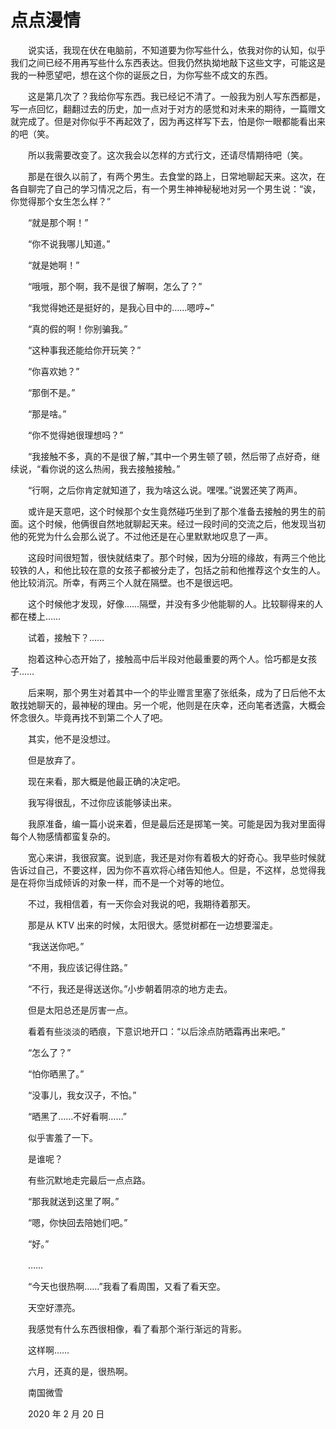 # 点点漫情

　　说实话，我现在伏在电脑前，不知道要为你写些什么，依我对你的认知，似乎我们之间已经不用再写些什么东西表达。但我仍然执拗地敲下这些文字，可能这是我的一种愿望吧，想在这个你的诞辰之日，为你写些不成文的东西。

　　这是第几次了？我给你写东西。我已经记不清了。一般我为别人写东西都是，写一点回忆，翻翻过去的历史，加一点对于对方的感觉和对未来的期待，一篇赠文就完成了。但是对你似乎不再起效了，因为再这样写下去，怕是你一眼都能看出来的吧（笑。

　　所以我需要改变了。这次我会以怎样的方式行文，还请尽情期待吧（笑。



　　那是在很久以前了，有两个男生。去食堂的路上，日常地聊起天来。这次，在各自聊完了自己的学习情况之后，有一个男生神神秘秘地对另一个男生说：“诶，你觉得那个女生怎么样？”

　　“就是那个啊！”

　　“你不说我哪儿知道。”

　　“就是她啊！”

　　“哦哦，那个啊，我不是很了解啊，怎么了？”

　　“我觉得她还是挺好的，是我心目中的……嗯哼~”

　　“真的假的啊！你别骗我。”

　　“这种事我还能给你开玩笑？”

　　“你喜欢她？”

　　“那倒不是。”

　　“那是啥。”

　　“你不觉得她很理想吗？”

　　“我接触不多，真的不是很了解，”其中一个男生顿了顿，然后带了点好奇，继续说，“看你说的这么热闹，我去接触接触。”

　　“行啊，之后你肯定就知道了，我为啥这么说。嘿嘿。”说罢还笑了两声。



　　或许是天意吧，这个时候那个女生竟然碰巧坐到了那个准备去接触的男生的前面。这个时候，他俩很自然地就聊起天来。经过一段时间的交流之后，他发现当初他的死党为什么会那么说了。不过他还是在心里默默地叹息了一声。

　　这段时间很短暂，很快就结束了。那个时候，因为分班的缘故，有两三个他比较铁的人，和他比较在意的女孩子都被分走了，包括之前和他推荐这个女生的人。他比较消沉。所幸，有两三个人就在隔壁。也不是很远吧。

　　这个时候他才发现，好像……隔壁，并没有多少他能聊的人。比较聊得来的人都在楼上……



　　试着，接触下？……

　　抱着这种心态开始了，接触高中后半段对他最重要的两个人。恰巧都是女孩子……

　　后来啊，那个男生对着其中一个的毕业赠言里塞了张纸条，成为了日后他不太敢找她聊天的，最神秘的理由。另一个呢，他则是在庆幸，还向笔者透露，大概会怀念很久。毕竟再找不到第二个人了吧。

　　其实，他不是没想过。

　　但是放弃了。

　　现在来看，那大概是他最正确的决定吧。



　　我写得很乱，不过你应该能够读出来。

　　我原准备，编一篇小说来着，但是最后还是掷笔一笑。可能是因为我对里面得每个人物感情都蛮复杂的。

　　宽心来讲，我很寂寞。说到底，我还是对你有着极大的好奇心。我早些时候就告诉过自己，不要这样，因为你不喜欢将心绪告知他人。但是，不这样，总觉得我是在将你当成倾诉的对象一样，而不是一个对等的地位。

　　不过，我相信着，有一天你会对我说的吧，我期待着那天。



　　那是从 KTV 出来的时候，太阳很大。感觉树都在一边想要溜走。

　　“我送送你吧。”

　　“不用，我应该记得住路。”

　　“不行，我还是得送送你。”小步朝着阴凉的地方走去。

　　但是太阳总还是厉害一点。

　　看着有些淡淡的晒痕，下意识地开口：“以后涂点防晒霜再出来吧。”

　　“怎么了？”

　　“怕你晒黑了。”

　　“没事儿，我女汉子，不怕。”

　　“晒黑了……不好看啊……”

　　似乎害羞了一下。

　　是谁呢？

　　有些沉默地走完最后一点点路。

　　“那我就送到这里了啊。”

　　“嗯，你快回去陪她们吧。”

　　“好。”

　　……

　　“今天也很热啊……”我看了看周围，又看了看天空。

　　天空好漂亮。

　　我感觉有什么东西很相像，看了看那个渐行渐远的背影。

　　这样啊……

　　六月，还真的是，很热啊。



　　南国微雪

　　2020 年 2 月 20 日

